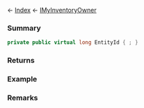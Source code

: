 ← [Index](Api-Index) ← [IMyInventoryOwner](VRage.Game.ModAPI.Ingame.IMyInventoryOwner)

### Summary

```csharp
private public virtual long EntityId { ; }
```

### Returns

### Example

### Remarks

